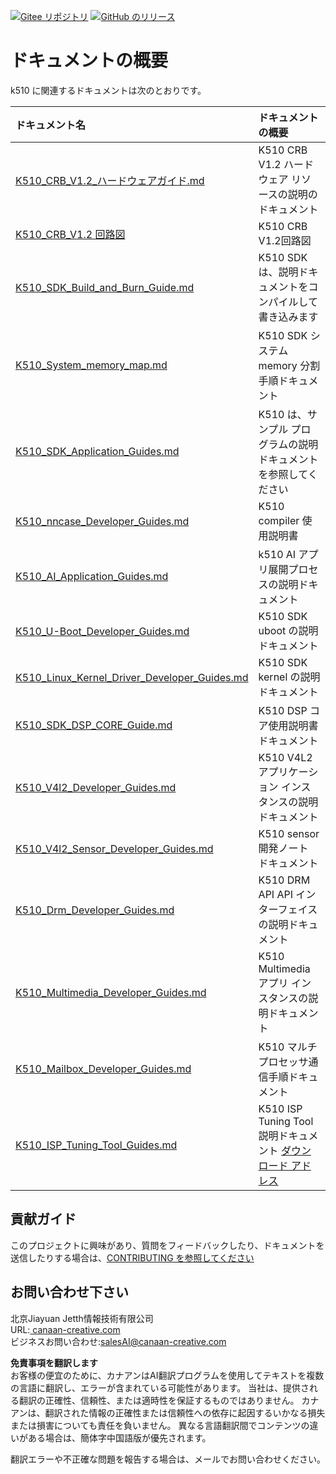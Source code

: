 [![Gitee リポジトリ](https://img.shields.io/badge/gitee-repository-blue?logo=gitee&style=plastic)](https://gitee.com/kendryte/k510_docs)
[![GitHub のリリース](https://img.shields.io/github/v/release/kendryte/k510_docs?color=brightgreen&display_name=tag&logo=github&style=plastic)](https://github.com/kendryte/k510_docs/releases)

# ドキュメントの概要

k510 に関連するドキュメントは次のとおりです。

| ドキュメント名 | ドキュメントの概要 |
| :-- | :-- |
| [K510_CRB_V1.2_ハードウェアガイド.md](K510_CRB_V1.2_Hardware_Guide.md) | K510 CRB V1.2 ハードウェア リソースの説明のドキュメント |
| [K510_CRB_V1.2 回路図](https://github.com/kendryte/k510_docs/releases/download/v1.5/K510_CRB_Schematic.zip) | K510 CRB V1.2回路図|
| [K510_SDK_Build_and_Burn_Guide.md](K510_SDK_Build_and_Burn_Guide.md) | K510 SDK は、説明ドキュメントをコンパイルして書き込みます |
| [K510_System_memory_map.md](K510_System_memory_map.md) | K510 SDK システム memory 分割手順ドキュメント |
| [K510_SDK_Application_Guides.md](K510_SDK_Application_Guides.md) | K510 は、サンプル プログラムの説明ドキュメントを参照してください |
| [K510_nncase_Developer_Guides.md](K510_nncase_Developer_Guides.md) | K510 compiler 使用説明書 |
| [K510_AI_Application_Guides.md](K510_AI_Application_Guides.md) | k510 AI アプリ展開プロセスの説明ドキュメント |
| [K510_U-Boot_Developer_Guides.md](K510_U-Boot_Developer_Guides.md) | K510 SDK uboot の説明ドキュメント |
| [K510_Linux_Kernel_Driver_Developer_Guides.md](K510_Linux_Kernel_Driver_Developer_Guides.md) | K510 SDK kernel の説明ドキュメント |
| [K510_SDK_DSP_CORE_Guide.md](K510_SDK_DSP_CORE_Guide.md) | K510 DSP コア使用説明書ドキュメント |
| [K510_V4l2_Developer_Guides.md](K510_V4l2_Developer_Guides.md) | K510 V4L2 アプリケーション インスタンスの説明ドキュメント |
| [K510_V4l2_Sensor_Developer_Guides.md](K510_V4l2_Sensor_Developer_Guides.md) | K510 sensor 開発ノート ドキュメント |
| [K510_Drm_Developer_Guides.md](K510_Drm_Developer_Guides.md) | K510 DRM API API インターフェイスの説明ドキュメント |
| [K510_Multimedia_Developer_Guides.md](K510_Multimedia_Developer_Guides.md) | K510 Multimedia アプリ インスタンスの説明ドキュメント |
| [K510_Mailbox_Developer_Guides.md](K510_Mailbox_Developer_Guides.md) | K510 マルチプロセッサ通信手順ドキュメント |
| [K510_ISP_Tuning_Tool_Guides.md](K510_ISP_Tuning_Tool_Guides.md) | K510 ISP Tuning Tool 説明ドキュメント [ダウンロード アドレス](https://github.com/kendryte/k510_isp_tuning_tool/releases) |

## 貢献ガイド

このプロジェクトに興味があり、質問をフィードバックしたり、ドキュメントを送信したりする場合は、[CONTRIBUTING を参照してください](.github/CONTRIBUTING.md)

## お問い合わせ下さい

北京Jiayuan Jetth情報技術有限公司  
URL:[ canaan-creative.com](https://canaan-creative.com/)  
ビジネスお問い合わせ:[salesAI@canaan-creative.com](mailto:salesAI@canaan-creative.com)

**免責事項を翻訳します**  
お客様の便宜のために、カナアンはAI翻訳プログラムを使用してテキストを複数の言語に翻訳し、エラーが含まれている可能性があります。 当社は、提供される翻訳の正確性、信頼性、または適時性を保証するものではありません。 カナアンは、翻訳された情報の正確性または信頼性への依存に起因するいかなる損失または損害についても責任を負いません。 異なる言語翻訳間でコンテンツの違いがある場合は、簡体字中国語版が優先されます。 

翻訳エラーや不正確な問題を報告する場合は、メールでお問い合わせください。
